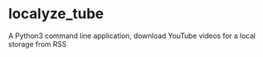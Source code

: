 # localyze_tube
A Python3 command line application, download YouTube videos for a local storage from RSS 
